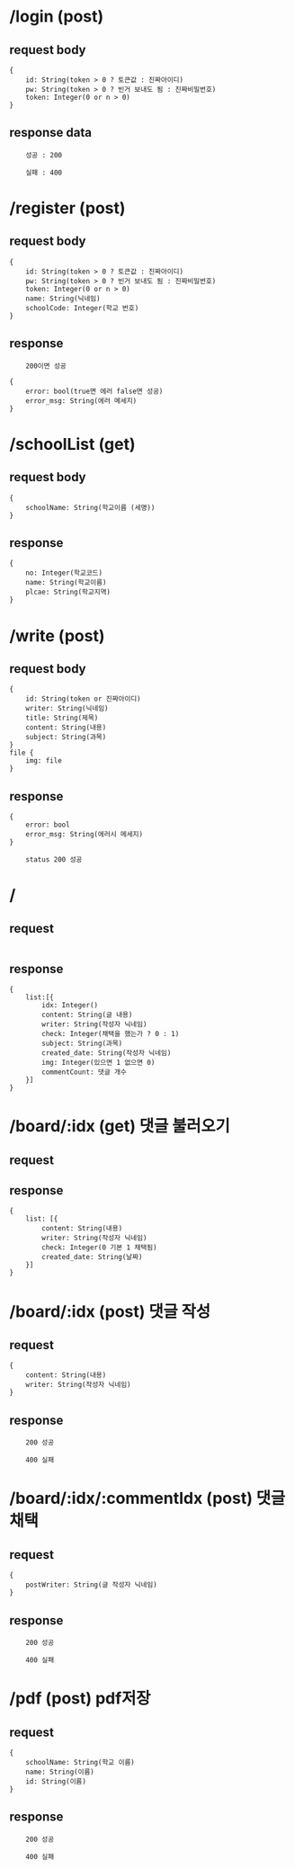 # /login (post)  
## request body
```
{
    id: String(token > 0 ? 토큰값 : 진짜아이디)
    pw: String(token > 0 ? 빈거 보내도 됨 : 진짜비밀번호)
    token: Integer(0 or n > 0)
}
```
## response data
```
    성공 : 200
```
```
    실패 : 400
```
# /register (post)
## request body
```
{
    id: String(token > 0 ? 토큰값 : 진짜아이디)
    pw: String(token > 0 ? 빈거 보내도 됨 : 진짜비밀번호)        
    token: Integer(0 or n > 0)
    name: String(닉네임)
    schoolCode: Integer(학교 번호)
}
```
## response
```
    200이면 성공
```
```
{
    error: bool(true면 에러 false면 성공)
    error_msg: String(에러 메세지)
}
```
# /schoolList (get)
## request body
```
{
    schoolName: String(학교이름 (세명))
}
```
## response
```
{
    no: Integer(학교코드)
    name: String(학교이름)
    plcae: String(학교지역)
}
```
# /write (post)
## request body
```
{
    id: String(token or 진짜아이디)
    writer: String(닉네임)
    title: String(제목)
    content: String(내용)
    subject: String(과목)
}
file {
    img: file
}
```
## response
```
{
    error: bool
    error_msg: String(에러시 메세지)
}
```
```
    status 200 성공
```
# /
## request
```

```
## response
```
{
    list:[{
        idx: Integer()
        content: String(글 내용)
        writer: String(작성자 닉네임)
        check: Integer(채택을 했는가 ? 0 : 1)
        subject: String(과목)
        created_date: String(작성자 닉네임)
        img: Integer(있으면 1 없으면 0)
        commentCount: 댓글 개수
    }]
}
```
# /board/:idx (get) 댓글 불러오기
## request
## response
```
{
    list: [{
        content: String(내용)
        writer: String(작성자 닉네임)
        check: Integer(0 기본 1 채택됨)
        created_date: String(날짜)
    }]
}
```
# /board/:idx (post) 댓글 작성
## request
```
{
    content: String(내용)
    writer: String(작성자 닉네임)
}
```
## response
```
    200 성공
```
```
    400 실패
```
# /board/:idx/:commentIdx (post) 댓글 채택
## request
```
{
    postWriter: String(글 작성자 닉네임)
}
```
## response
```
    200 성공
```
```
    400 실패
```
# /pdf (post) pdf저장
## request
```
{
    schoolName: String(학교 이름)
    name: String(이름)
    id: String(이름)
}
```
## response
```
    200 성공
```
```
    400 실패
```